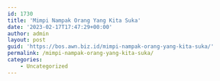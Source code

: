 ```yaml
---
id: 1730
title: 'Mimpi Nampak Orang Yang Kita Suka'
date: '2023-02-17T17:47:29+00:00'
author: admin
layout: post
guid: 'https://bos.awn.biz.id/mimpi-nampak-orang-yang-kita-suka/'
permalink: /mimpi-nampak-orang-yang-kita-suka/
categories:
    - Uncategorized
---
```


